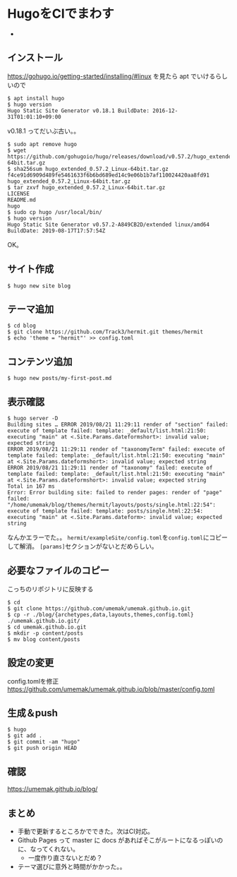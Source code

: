 # HugoをCIでまわす

* 

## インストール
https://gohugo.io/getting-started/installing/#linux を見たら apt でいけるらしいので
```
$ apt install hugo
$ hugo version
Hugo Static Site Generator v0.18.1 BuildDate: 2016-12-31T01:01:10+09:00
```
v0.18.1 ってだいぶ古い。。
```
$ sudo apt remove hugo
$ wget https://github.com/gohugoio/hugo/releases/download/v0.57.2/hugo_extended_0.57.2_Linux-64bit.tar.gz
$ sha256sum hugo_extended_0.57.2_Linux-64bit.tar.gz 
f4ce91d6909d489fe5461633f6b6bd689ed14c9e06b1b7af110024420aa8fd91  hugo_extended_0.57.2_Linux-64bit.tar.gz
$ tar zxvf hugo_extended_0.57.2_Linux-64bit.tar.gz 
LICENSE
README.md
hugo
$ sudo cp hugo /usr/local/bin/
$ hugo version
Hugo Static Site Generator v0.57.2-A849CB2D/extended linux/amd64 BuildDate: 2019-08-17T17:57:54Z
```
OK。

## サイト作成
```
$ hugo new site blog
```

## テーマ追加
```
$ cd blog
$ git clone https://github.com/Track3/hermit.git themes/hermit
$ echo 'theme = "hermit"' >> config.toml
```

## コンテンツ追加
```
$ hugo new posts/my-first-post.md
```

## 表示確認
```
$ hugo server -D
Building sites … ERROR 2019/08/21 11:29:11 render of "section" failed: execute of template failed: template: _default/list.html:21:50: executing "main" at <.Site.Params.dateformshort>: invalid value; expected string
ERROR 2019/08/21 11:29:11 render of "taxonomyTerm" failed: execute of template failed: template: _default/list.html:21:50: executing "main" at <.Site.Params.dateformshort>: invalid value; expected string
ERROR 2019/08/21 11:29:11 render of "taxonomy" failed: execute of template failed: template: _default/list.html:21:50: executing "main" at <.Site.Params.dateformshort>: invalid value; expected string
Total in 167 ms
Error: Error building site: failed to render pages: render of "page" failed: "/home/umemak/blog/themes/hermit/layouts/posts/single.html:22:54": execute of template failed: template: posts/single.html:22:54: executing "main" at <.Site.Params.dateform>: invalid value; expected string
```
なんかエラーでた。。
`hermit/exampleSite/config.toml`を`config.toml`にコピーして解消。
`[params]`セクションがないとだめらしい。

## 必要なファイルのコピー
こっちのリポジトリに反映する
```
$ cd
$ git clone https://github.com/umemak/umemak.github.io.git
$ cp -r ./blog/{archetypes,data,layouts,themes,config.toml} ./umemak.github.io.git/
$ cd umemak.github.io.git
$ mkdir -p content/posts
$ mv blog content/posts
```

## 設定の変更
config.tomlを修正
https://github.com/umemak/umemak.github.io/blob/master/config.toml

## 生成＆push
```
$ hugo
$ git add .
$ git commit -am "hugo"
$ git push origin HEAD
```

## 確認
https://umemak.github.io/blog/

## まとめ
* 手動で更新するところかでできた。次はCI対応。
* Github Pages って master に docs があればそこがルートになるっぽいのに、なってくれない。
  - 一度作り直さないとだめ？
* テーマ選びに意外と時間がかかった。。
